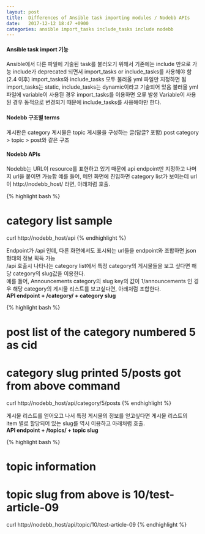 ```yaml
---
layout: post
title:  Differences of Ansible task importing modules / Nodebb APIs
date:   2017-12-12 18:47 +0900
categories: ansible import_tasks include_tasks include nodebb
---
```

<h4>Ansible task import 기능</h4>
Ansible에서 다른 파일에 기술된 task를 불러오기 위해서 기존에는 include 만으로 가능  
include가 deprecated 되면서 import_tasks or include_tasks를 사용해야 함 (2.4 이후)  
import_tasks와 include_tasks 모두 불러올 yml 파일만 지정하면 됨  
import_tasks는 static, include_tasks는 dynamic이라고 기술되어 있음  
불러올 yml 파일에 variable이 사용된 경우 import_tasks를 이용하면 오류 발생  
Variable이 사용된 경우 동적으로 변경되기 때문에 include_tasks를 사용해야만 한다.  

<h4>Nodebb 구조별 terms</h4>
게시판은 category  
게시물은 topic  
게시물을 구성하는 글(답글? 포함) post  
category > topic > post와 같은 구조  

<h4>Nodebb APIs</h4>
Nodebb는 URL이 resource를 표현하고 있기 때문에 api endpoint만 지정하고 나머지 url을 붙이면 가능함  
예를 들어, 메인 화면에 진입하면 category list가 보이는데 url이 http://nodebb_host/ 라면, 아래처럼 호출.

{% highlight bash %}
# category list sample
curl http://nodebb_host/api
{% endhighlight %}

Endpoint가 /api 인데, 다른 화면에서도 표시되는 url들을 endpoint와 조합하면 json 형태의 정보 획득 가능  
/api 호출시 나타나는 category list에서 특정 category의 게시물들을 보고 싶다면 해당 category의 slug값을 이용한다.  
예를 들어, Announcements category의 slug key의 값이 1/announcements 인 경우 해당 category의 게시물 리스트를 보고싶다면, 아래처럼 조합한다.  
<strong>API endpoint + /category/ + category slug</strong>

{% highlight bash %}
# post list of the category numbered 5 as cid
# category slug printed 5/posts got from above command
curl http://nodebb_host/api/category/5/posts
{% endhighlight %}

게시물 리스트를 얻어오고 나서 특정 게시물의 정보를 얻고싶다면 게시물 리스트의 item 별로 할당되어 있는 slug를 역시 이용하고 아래처럼 호출.  
<strong>API endpoint + /topics/ + topic slug</strong>

{% highlight bash %}
# topic information
# topic slug from above is 10/test-article-09
curl http://nodebb_host/api/topic/10/test-article-09
{% endhighlight %}
